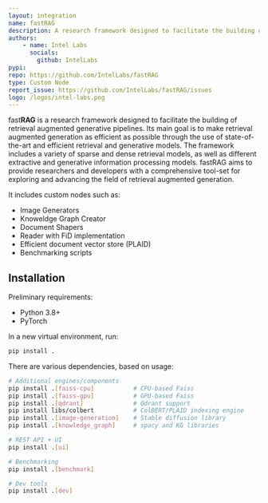 ```yaml
---
layout: integration
name: fastRAG
description: A research framework designed to facilitate the building of retrieval augmented generative pipelines.
authors:
    - name: Intel Labs
      socials:
        github: IntelLabs
pypi:
repo: https://github.com/IntelLabs/fastRAG
type: Custom Node
report_issue: https://github.com/IntelLabs/fastRAG/issues
logo: /logos/intel-labs.png
---
```


fast**RAG** is a research framework designed to facilitate the building of retrieval augmented generative pipelines. Its main goal is to make retrieval augmented generation as efficient as possible through the use of state-of-the-art and efficient retrieval and generative models. The framework includes a variety of sparse and dense retrieval models, as well as different extractive and generative information processing models. fastRAG aims to provide researchers and developers with a comprehensive tool-set for exploring and advancing the field of retrieval augmented generation.

It includes custom nodes such as:
- Image Generators
- Knoweldge Graph Creator
- Document Shapers 
- Reader with FiD implementation
- Efficient document vector store (PLAID)
- Benchmarking scripts

## Installation

Preliminary requirements:

- Python 3.8+
- PyTorch

In a new virtual environment, run:

```bash
pip install .
```

There are various dependencies, based on usage:

```bash
# Additional engines/components
pip install .[faiss-cpu]           # CPU-based Faiss
pip install .[faiss-gpu]           # GPU-based Faiss
pip install .[qdrant]              # Qdrant support
pip install libs/colbert           # ColBERT/PLAID indexing engine
pip install .[image-generation]    # Stable diffusion library
pip install .[knowledge_graph]     # spacy and KG libraries

# REST API + UI
pip install .[ui]

# Benchmarking
pip install .[benchmark]

# Dev tools
pip install .[dev]
```
